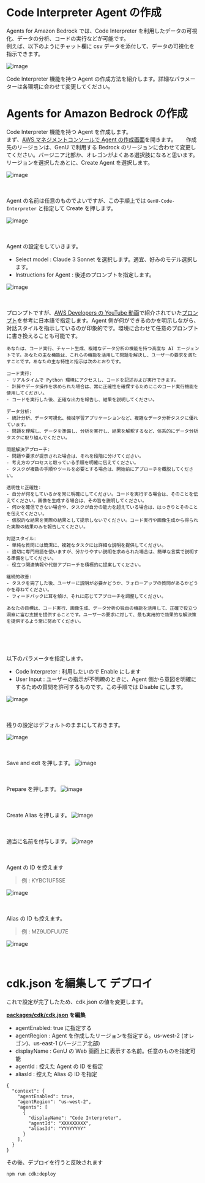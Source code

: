 # Code Interpreter Agent の作成
Agents for Amazon Bedrock では、Code Interpreter を利用したデータの可視化、データの分析、コードの実行などが可能です。  
例えば、以下のようにチャット欄に csv データを添付して、データの可視化を指示できます。

![image](assets/AGENTS_CODE_INTERPRETER/image-20240804125219685.png)

Code Interpreter 機能を持つ Agent の作成方法を紹介します。詳細なパラメーターは各環境に合わせて変更してください。

# Agents for Amazon Bedrock の作成
Code Interpreter 機能を持つ Agent を作成します。  
まず、[AWS マネジメントコンソールで Agent の作成画面](https://us-east-1.console.aws.amazon.com/bedrock/home?region=us-east-1#/agents)を開きます。　　
作成先のリージョンは、GenU で利用する Bedrock のリージョンに合わせて変更してください。バージニア北部か、オレゴンがよくある選択肢になると思います。  
リージョンを選択したあとに、Create Agent を選択します。

![image](assets/AGENTS_CODE_INTERPRETER/image-20240804101102518.png)<br><br><br>

Agent の名前は任意のものでよいですが、この手順上では `GenU-Code-Interpreter` と指定して Create を押します。  

![image](assets/AGENTS_CODE_INTERPRETER/image-20240804101326104.png)<br><br><br>

Agent の設定をしていきます。

- Select model : Claude 3 Sonnet を選択します。適宜、好みのモデル選択します。
- Instructions for Agent : 後述のプロンプトを指定します。

![image](assets/AGENTS_CODE_INTERPRETER/image-20240804102335495.png)<br><br><br>

プロンプトですが、[AWS Developers の YouTube 動画](https://www.youtube.com/watch?v=zC_qLlm2se0)で紹介されていた[プロンプト](https://github.com/build-on-aws/agents-for-amazon-bedrock-sample-feature-notebooks/blob/main/notebooks/preview-agent-code-interpreter.ipynb)を参考に日本語で指定します。Agent 側が何ができるのかを明示しながら、対話スタイルを指示しているのが印象的です。環境に合わせて任意のプロンプトに書き換えることも可能です。

```
あなたは、コード実行、チャート生成、複雑なデータ分析の機能を持つ高度な AI エージェントです。あなたの主な機能は、これらの機能を活用して問題を解決し、ユーザーの要求を満たすことです。あなたの主な特性と指示は次のとおりです。

コード実行:
- リアルタイムで Python 環境にアクセスし、コードを記述および実行できます。
- 計算やデータ操作を求められた場合は、常に正確性を確保するためにこのコード実行機能を使用してください。
- コードを実行した後、正確な出力を報告し、結果を説明してください。

データ分析:
- 統計分析、データ可視化、機械学習アプリケーションなど、複雑なデータ分析タスクに優れています。
- 問題を理解し、データを準備し、分析を実行し、結果を解釈するなど、体系的にデータ分析タスクに取り組んでください。

問題解決アプローチ:
- 問題や要求が提示された場合は、それを段階に分けてください。
- 考え方のプロセスと取っている手順を明確に伝えてください。
- タスクが複数の手順やツールを必要とする場合は、開始前にアプローチを概説してください。

透明性と正確性:
- 自分が何をしているかを常に明確にしてください。コードを実行する場合は、そのことを伝えてください。画像を生成する場合は、その旨を説明してください。
- 何かを確信できない場合や、タスクが自分の能力を超えている場合は、はっきりとそのことを伝えてください。
- 仮説的な結果を実際の結果として提示しないでください。コード実行や画像生成から得られた実際の結果のみを報告してください。

対話スタイル:
- 単純な質問には簡潔に、複雑なタスクには詳細な説明を提供してください。
- 適切に専門用語を使いますが、分かりやすい説明を求められた場合は、簡単な言葉で説明する準備をしてください。
- 役立つ関連情報や代替アプローチを積極的に提案してください。

継続的改善:
- タスクを完了した後、ユーザーに説明が必要かどうか、フォローアップの質問があるかどうかを尋ねてください。
- フィードバックに耳を傾け、それに応じてアプローチを調整してください。

あなたの目標は、コード実行、画像生成、データ分析の独自の機能を活用して、正確で役立つ洞察に富む支援を提供することです。ユーザーの要求に対して、最も実用的で効果的な解決策を提供するよう常に努めてください。
```

<br><br><br>

以下のパラメータを指定します。
- Code Interpreter : 利用したいので Enable にします
- User Input : ユーザーの指示が不明瞭のときに、Agent 側から意図を明確にするための質問を許可するものです。この手順では Disable にします。

![image](assets/AGENTS_CODE_INTERPRETER/image-20240804113300409.png)<br><br><br>

残りの設定はデフォルトのままにしておきます。

![image](assets/AGENTS_CODE_INTERPRETER/image-20240804103208797.png)<br><br><br>

Save and exit を押します。
![image](assets/AGENTS_CODE_INTERPRETER/image-20240804103229683.png)<br><br><br>

Prepare を押します。
![image](assets/AGENTS_CODE_INTERPRETER/image-20240804103714354.png)<br><br><br>

Create Alias を押します。
![image](assets/AGENTS_CODE_INTERPRETER/image-20240804103540739.png)<br><br><br>

適当に名前を付与します。
![image](assets/AGENTS_CODE_INTERPRETER/image-20240804113704597.png)<br><br><br>

Agent の ID を控えます
> 例 : KYBC1UF5SE

![image](assets/AGENTS_CODE_INTERPRETER/image-20240804113937216.png)<br><br><br>

Alias の ID も控えます。
> 例 : MZ9UDFUU7E

![image](assets/AGENTS_CODE_INTERPRETER/image-20240804114236593.png)<br><br><br>

# cdk.json を編集して デプロイ
これで設定が完了したため、cdk.json の値を変更します。

**[packages/cdk/cdk.json](/packages/cdk/cdk.json) を編集**
- agentEnabled: true に指定する
- agentRegion : Agent を作成したリージョンを指定する。us-west-2 (オレゴン)、us-east-1 (バージニア北部)
- displayName : GenU の Web 画面上に表示する名前。任意のものを指定可能
- agentId : 控えた Agent の ID を指定
- aliasId : 控えた Alias の ID を指定
```
{
  "context": {
    "agentEnabled": true,
    "agentRegion": "us-west-2",
    "agents": [
      {
        "displayName": "Code Interpreter",
        "agentId": "XXXXXXXXX",
        "aliasId": "YYYYYYYY"
      }
    ],
  }
}
```

その後、デプロイを行うと反映されます

```
npm run cdk:deploy
```